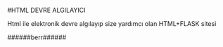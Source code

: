 #HTML DEVRE ALGILAYICI

Html ile elektronik devre algılayıp size yardımcı olan HTML+FLASK sitesi

######berr######

